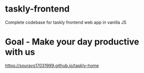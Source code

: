 # taskly-frontend
Complete codebase for taskly frontend web app in vanilla JS

# Goal - Make your day productive with us

https://souravs17031999.github.io/taskly-home
